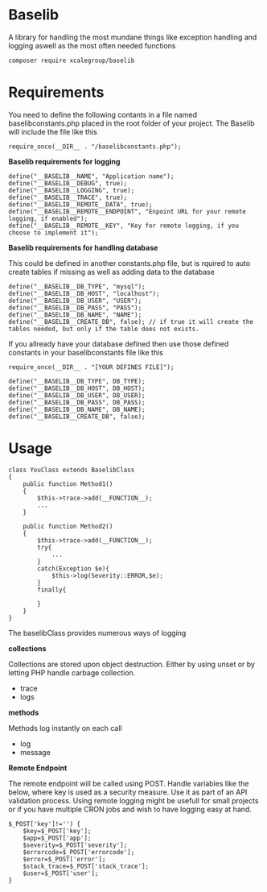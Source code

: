 # Baselib
A library for handling the most mundane things like exception handling and logging aswell as the most often needed functions

```
composer require xcalegroup/baselib
```

# Requirements
You need to define the following contants in a file named baselibconstants.php placed in the root folder of your project. The Baselib will include the file like this
```
require_once(__DIR__ . "/baselibconstants.php");
```

**Baselib requirements for logging**
```
define("__BASELIB__NAME", "Application name");
define("__BASELIB__DEBUG", true);
define("__BASELIB__LOGGING", true);
define("__BASELIB__TRACE", true);
define("__BASELIB__REMOTE__DATA", true);
define("__BASELIB__REMOTE__ENDPOINT", "Enpoint URL for your remote logging, if enabled");
define("__BASELIB__REMOTE__KEY", "Key for remote logging, if you choose to implement it");
```

**Baselib requirements for handling database**

This could be defined in another constants.php file, but is rquired to auto create tables if missing as well as adding data to the database
```
define("__BASELIB__DB_TYPE", "mysql");
define("__BASELIB__DB_HOST", "localhost");
define("__BASELIB__DB_USER", "USER");
define("__BASELIB__DB_PASS", "PASS");
define("__BASELIB__DB_NAME", "NAME");
define("__BASELIB__CREATE_DB", false); // if true it will create the tables needed, but only if the table does not exists.
```

If you allready have your database defined then use those defined constants in your baselibconstants file like this
```
require_once(__DIR__ . "[YOUR DEFINES FILE]");

define("__BASELIB__DB_TYPE", DB_TYPE);
define("__BASELIB__DB_HOST", DB_HOST);
define("__BASELIB__DB_USER", DB_USER);
define("__BASELIB__DB_PASS", DB_PASS);
define("__BASELIB__DB_NAME", DB_NAME);
define("__BASELIB__CREATE_DB", false);
```

# Usage
```
class YouClass extends BaselibClass
{
    public function Method1()
    {
        $this->trace->add(__FUNCTION__);
        ...
    }

    public function Method2()
    {
        $this->trace->add(__FUNCTION__);
        try{
            ...
        }
        catch(Exception $e){
            $this->log(Severity::ERROR,$e);
        }
        finally{

        }
    }
}
```

The baselibClass provides numerous ways of logging

**collections**

Collections are stored upon object destruction. Either by using unset or by letting PHP handle carbage collection.
- trace
- logs

**methods**

Methods log instantly on each call
- log
- message

**Remote Endpoint**

The remote endpoint will be called using POST. Handle variables like the below, where key is used as a security measure. Use it as part of an API validation process. Using remote logging might be usefull for small projects or if you have multiple CRON jobs and wish to have logging easy at hand.

```
$_POST['key']!='') {
    $key=$_POST['key'];
    $app=$_POST['app'];
    $severity=$_POST['severity'];
    $errorcode=$_POST['errorcode'];
    $error=$_POST['error'];
    $stack_trace=$_POST['stack_trace'];
    $user=$_POST['user'];
}
```
